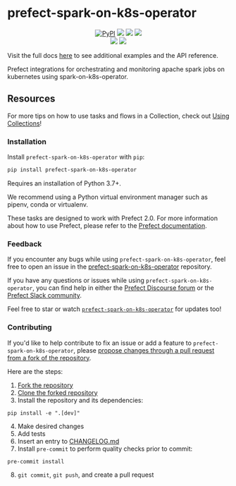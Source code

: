 # prefect-spark-on-k8s-operator

<p align="center">
    <!--- Insert a cover image here -->
    <!--- <br> -->
    <a href="https://pypi.python.org/pypi/prefect-spark-on-k8s-operator/" alt="PyPI version">
        <img alt="PyPI" src="https://img.shields.io/pypi/v/prefect-spark-on-k8s-operator?color=0052FF&labelColor=090422"></a>
    <a href="https://github.com/tardunge/prefect-spark-on-k8s-operator/" alt="Stars">
        <img src="https://img.shields.io/github/stars/tardunge/prefect-spark-on-k8s-operator?color=0052FF&labelColor=090422" /></a>
    <a href="https://pypistats.org/packages/prefect-spark-on-k8s-operator/" alt="Downloads">
        <img src="https://img.shields.io/pypi/dm/prefect-spark-on-k8s-operator?color=0052FF&labelColor=090422" /></a>
    <a href="https://github.com/tardunge/prefect-spark-on-k8s-operator/pulse" alt="Activity">
        <img src="https://img.shields.io/github/commit-activity/m/tardunge/prefect-spark-on-k8s-operator?color=0052FF&labelColor=090422" /></a>
    <br>
    <a href="https://prefect-community.slack.com" alt="Slack">
        <img src="https://img.shields.io/badge/slack-join_community-red.svg?color=0052FF&labelColor=090422&logo=slack" /></a>
    <a href="https://discourse.prefect.io/" alt="Discourse">
        <img src="https://img.shields.io/badge/discourse-browse_forum-red.svg?color=0052FF&labelColor=090422&logo=discourse" /></a>
</p>

Visit the full docs [here](https://tardunge.github.io/prefect-spark-on-k8s-operator) to see additional examples and the API reference.

Prefect integrations for orchestrating and monitoring apache spark jobs on kubernetes using spark-on-k8s-operator.


<!--- ### Add a real-world example of how to use this Collection here

Offer some motivation on why this helps.

After installing `prefect-spark-on-k8s-operator` and [saving the credentials](#saving-credentials-to-block), you can easily use it within your flows to help you achieve the aforementioned benefits!

```python
from prefect import flow, get_run_logger
```

--->

## Resources

For more tips on how to use tasks and flows in a Collection, check out [Using Collections](https://docs.prefect.io/collections/usage/)!

### Installation

Install `prefect-spark-on-k8s-operator` with `pip`:

```bash
pip install prefect-spark-on-k8s-operator
```

Requires an installation of Python 3.7+.

We recommend using a Python virtual environment manager such as pipenv, conda or virtualenv.

These tasks are designed to work with Prefect 2.0. For more information about how to use Prefect, please refer to the [Prefect documentation](https://docs.prefect.io/).

<!--- ### Saving credentials to block

Note, to use the `load` method on Blocks, you must already have a block document [saved through code](https://docs.prefect.io/concepts/blocks/#saving-blocks) or [saved through the UI](https://docs.prefect.io/ui/blocks/).

Below is a walkthrough on saving block documents through code.

1. Head over to <SERVICE_URL>.
2. Login to your <SERVICE> account.
3. Click "+ Create new secret key".
4. Copy the generated API key.
5. Create a short script, replacing the placeholders (or do so in the UI).

```python
from prefect_spark_on_k8s_operator import Block
Block(api_key="API_KEY_PLACEHOLDER").save("BLOCK_NAME_PLACEHOLDER")
```

Congrats! You can now easily load the saved block, which holds your credentials:

```python
from prefect_spark_on_k8s_operator import Block
Block.load("BLOCK_NAME_PLACEHOLDER")
```

!!! info "Registering blocks"

    Register blocks in this module to
    [view and edit them](https://docs.prefect.io/ui/blocks/)
    on Prefect Cloud:

    ```bash
    prefect block register -m prefect_spark_on_k8s_operator
    ```

A list of available blocks in `prefect-spark-on-k8s-operator` and their setup instructions can be found [here](https://tardunge.github.io/prefect-spark-on-k8s-operator/blocks_catalog).

--->

### Feedback

If you encounter any bugs while using `prefect-spark-on-k8s-operator`, feel free to open an issue in the [prefect-spark-on-k8s-operator](https://github.com/tardunge/prefect-spark-on-k8s-operator) repository.

If you have any questions or issues while using `prefect-spark-on-k8s-operator`, you can find help in either the [Prefect Discourse forum](https://discourse.prefect.io/) or the [Prefect Slack community](https://prefect.io/slack).

Feel free to star or watch [`prefect-spark-on-k8s-operator`](https://github.com/tardunge/prefect-spark-on-k8s-operator) for updates too!

### Contributing

If you'd like to help contribute to fix an issue or add a feature to `prefect-spark-on-k8s-operator`, please [propose changes through a pull request from a fork of the repository](https://docs.github.com/en/pull-requests/collaborating-with-pull-requests/proposing-changes-to-your-work-with-pull-requests/creating-a-pull-request-from-a-fork).

Here are the steps:

1. [Fork the repository](https://docs.github.com/en/get-started/quickstart/fork-a-repo#forking-a-repository)
2. [Clone the forked repository](https://docs.github.com/en/get-started/quickstart/fork-a-repo#cloning-your-forked-repository)
3. Install the repository and its dependencies:
```
pip install -e ".[dev]"
```
4. Make desired changes
5. Add tests
6. Insert an entry to [CHANGELOG.md](https://github.com/tardunge/prefect-spark-on-k8s-operator/blob/main/CHANGELOG.md)
7. Install `pre-commit` to perform quality checks prior to commit:
```
pre-commit install
```
8. `git commit`, `git push`, and create a pull request
